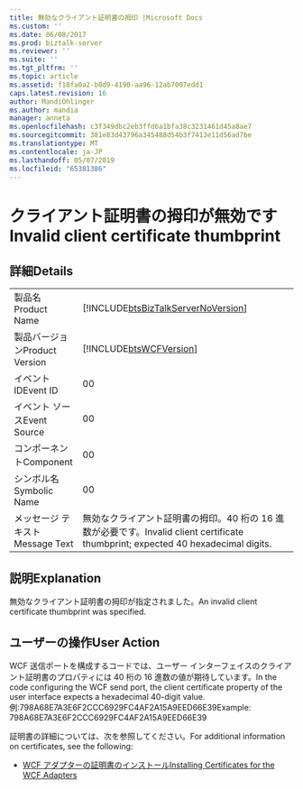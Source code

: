 ```yaml
---
title: 無効なクライアント証明書の拇印 |Microsoft Docs
ms.custom: ''
ms.date: 06/08/2017
ms.prod: biztalk-server
ms.reviewer: ''
ms.suite: ''
ms.tgt_pltfrm: ''
ms.topic: article
ms.assetid: f18fa0a2-b0d9-4190-aa96-12ab7007edd1
caps.latest.revision: 16
author: MandiOhlinger
ms.author: mandia
manager: anneta
ms.openlocfilehash: c3f349dbc2eb3ffd6a1bfa38c3231461d45a8ae7
ms.sourcegitcommit: 381e83d43796a345488d54b3f7413e11d56ad7be
ms.translationtype: MT
ms.contentlocale: ja-JP
ms.lasthandoff: 05/07/2019
ms.locfileid: "65381386"
---
```

# <a name="invalid-client-certificate-thumbprint"></a><span data-ttu-id="abf6f-102">クライアント証明書の拇印が無効です</span><span class="sxs-lookup"><span data-stu-id="abf6f-102">Invalid client certificate thumbprint</span></span>
## <a name="details"></a><span data-ttu-id="abf6f-103">詳細</span><span class="sxs-lookup"><span data-stu-id="abf6f-103">Details</span></span>  
  
|                 |                                                                                    |
|-----------------|------------------------------------------------------------------------------------|
|  <span data-ttu-id="abf6f-104">製品名</span><span class="sxs-lookup"><span data-stu-id="abf6f-104">Product Name</span></span>   | [!INCLUDE[btsBizTalkServerNoVersion](../includes/btsbiztalkservernoversion-md.md)] |
| <span data-ttu-id="abf6f-105">製品バージョン</span><span class="sxs-lookup"><span data-stu-id="abf6f-105">Product Version</span></span> |             [!INCLUDE[btsWCFVersion](../includes/btswcfversion-md.md)]             |
|    <span data-ttu-id="abf6f-106">イベント ID</span><span class="sxs-lookup"><span data-stu-id="abf6f-106">Event ID</span></span>     |                                         <span data-ttu-id="abf6f-107">0</span><span class="sxs-lookup"><span data-stu-id="abf6f-107">0</span></span>                                          |
|  <span data-ttu-id="abf6f-108">イベント ソース</span><span class="sxs-lookup"><span data-stu-id="abf6f-108">Event Source</span></span>   |                                         <span data-ttu-id="abf6f-109">0</span><span class="sxs-lookup"><span data-stu-id="abf6f-109">0</span></span>                                          |
|    <span data-ttu-id="abf6f-110">コンポーネント</span><span class="sxs-lookup"><span data-stu-id="abf6f-110">Component</span></span>    |                                         <span data-ttu-id="abf6f-111">0</span><span class="sxs-lookup"><span data-stu-id="abf6f-111">0</span></span>                                          |
|  <span data-ttu-id="abf6f-112">シンボル名</span><span class="sxs-lookup"><span data-stu-id="abf6f-112">Symbolic Name</span></span>  |                                         <span data-ttu-id="abf6f-113">0</span><span class="sxs-lookup"><span data-stu-id="abf6f-113">0</span></span>                                          |
|  <span data-ttu-id="abf6f-114">メッセージ テキスト</span><span class="sxs-lookup"><span data-stu-id="abf6f-114">Message Text</span></span>   |       <span data-ttu-id="abf6f-115">無効なクライアント証明書の拇印。40 桁の 16 進数が必要です。</span><span class="sxs-lookup"><span data-stu-id="abf6f-115">Invalid client certificate thumbprint; expected 40 hexadecimal digits.</span></span>       |
  
## <a name="explanation"></a><span data-ttu-id="abf6f-116">説明</span><span class="sxs-lookup"><span data-stu-id="abf6f-116">Explanation</span></span>  
 <span data-ttu-id="abf6f-117">無効なクライアント証明書の拇印が指定されました。</span><span class="sxs-lookup"><span data-stu-id="abf6f-117">An invalid client certificate thumbprint was specified.</span></span>  
  
## <a name="user-action"></a><span data-ttu-id="abf6f-118">ユーザーの操作</span><span class="sxs-lookup"><span data-stu-id="abf6f-118">User Action</span></span>  
 <span data-ttu-id="abf6f-119">WCF 送信ポートを構成するコードでは、ユーザー インターフェイスのクライアント証明書のプロパティには 40 桁の 16 進数の値が期待しています。</span><span class="sxs-lookup"><span data-stu-id="abf6f-119">In the code configuring the WCF send port, the client certificate property of the user interface expects a hexadecimal 40-digit value.</span></span> <span data-ttu-id="abf6f-120">例:798A68E7A3E6F2CCC6929FC4AF2A15A9EED66E39</span><span class="sxs-lookup"><span data-stu-id="abf6f-120">Example: 798A68E7A3E6F2CCC6929FC4AF2A15A9EED66E39</span></span>  
  
 <span data-ttu-id="abf6f-121">証明書の詳細については、次を参照してください。</span><span class="sxs-lookup"><span data-stu-id="abf6f-121">For additional information on certificates, see the following:</span></span>  
  
-   [<span data-ttu-id="abf6f-122">WCF アダプターの証明書のインストール</span><span class="sxs-lookup"><span data-stu-id="abf6f-122">Installing Certificates for the WCF Adapters</span></span>](../core/installing-certificates-for-the-wcf-adapters.md)